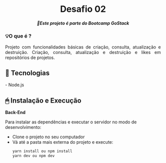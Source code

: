 <h1 align="center">Desafio 02</h1>
<h5 align="center"> 🚀Este projeto é parte do Bootcamp GoStack</h5>

### 💡O que é ?
<p align="justify">
Projeto com funcionalidades básicas de criação, consulta, atualização e destruição.
Criação, consulta, atualização e destruição e likes em repositórios de projetos.
</p>


## 🔧 Tecnologias

<p>
- Node.js
</p>

## 🖱 Instalação e Execução
<p>
<strong>Back-End</strong>

  Para instalar as dependências e executar o servidor no modo de desenvolvimento:
  - Clone o projeto no seu computador
  - Vá até a pasta mais externa do projeto e execute:
      ```bash
      yarn install ou npm install
      yarn dev ou npm dev
    ```
</p>
